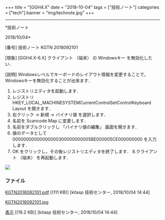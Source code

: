 ﻿+++
title = "[GGH4.X"
date = "2018-10-04"
tags = ["技術ノート"]
categories = ["tech"]
banner = "img/technote.jpg"
+++

-----------------------------------------------------------------------------------------------------------------------------

*技術ノート

2018/10/04*


[番号]
技術ノート KGTN 2018092101

[現象]
[GGH4.X-6.X] クライアント （端末） の Windowsキー を無効化したい．

[説明]
Windowsレベルでキーボードのレイアウト情報を変更することで，Windowsキーを無効化することが出来ます．

1. レジストリエディタを起動します．
2. レジストリ
HKEY_LOCAL_MACHINESYSTEMCurrentControlSetControlKeyboard
Layout を開きます．
3. 右クリック → 新規 → バイナリ値 を選択します．
4. 名前を Scancode Map に変更します．
5. 名前をダブルクリックし 「バイナリ値の編集」 画面を開きます．
6. 値のデータとして 00000000000000000300000000005BE000005CE000000000
を入力します．
7. OK をクリックし，その後レジストリエディタを終了します．
8.クライアント （端末） を再起動します．

![](http://techreport.kitasp.net/attachments/download/4176/KGTN2018092101.jpg)


### ファイル

 
 


[KGTN2018092101.pdf](http://techreport.kitasp.net/attachments/download/4175/KGTN2018092101.pdf)
 [(111 KB)] [kitasp 技術センター, 2018/10/04
14:44]

[KGTN2018092101.jpg](http://techreport.kitasp.net/attachments/download/4176/KGTN2018092101.jpg)

[表示](http://techreport.kitasp.net/attachments/4176/KGTN2018092101.jpg "表示")
 [(19.2 KB)] [kitasp 技術センター, 2018/10/04
14:44]


 


 

